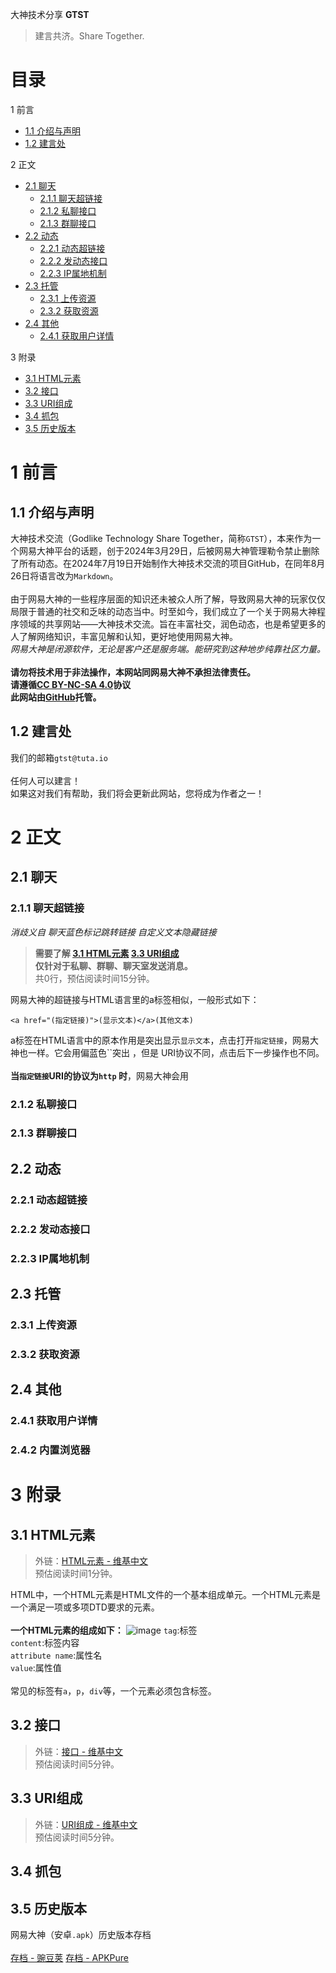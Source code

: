 大神技术分享 
__GTST__
> 建言共济。Share Together.

# 目录
1 前言
 - [1.1 介绍与声明](#11-介绍与声明)
 - [1.2 建言处](#12-建言处)

2 正文
 - [2.1 聊天](#21-聊天)
   - [2.1.1 聊天超链接](#211-聊天超链接)
   - [2.1.2 私聊接口](#212-私聊接口)
   - [2.1.3 群聊接口](#213-群聊接口)
 - [2.2 动态](#22-动态)
   - [2.2.1 动态超链接](#221-动态超链接)
   - [2.2.2 发动态接口](#222-发动态接口)
   - [2.2.3 IP属地机制](#223-IP属地机制)
 - [2.3 托管](#23-托管)
   - [2.3.1 上传资源](#231-上传资源)
   - [2.3.2 获取资源](#232-获取资源)
 - [2.4 其他](#24-其他)
   - [2.4.1 获取用户详情](#241-获取用户详情)

3 附录
 - [3.1 HTML元素](#31-html元素)
 - [3.2 接口](#32-接口)
 - [3.3 URI组成](#33-uri组成)
 - [3.4 抓包](#34-抓包)
 - [3.5 历史版本](#35-历史版本)

# 1 前言
## 1.1 介绍与声明
大神技术交流（Godlike Technology Share Together，简称`GTST`），本来作为一个网易大神平台的话题，创于2024年3月29日，后被网易大神管理勒令禁止删除了所有动态。在2024年7月19日开始制作大神技术交流的项目GitHub，在同年8月26日将语言改为`Markdown`。<br /><br />
由于网易大神的一些程序层面的知识还未被众人所了解，导致网易大神的玩家仅仅局限于普通的社交和乏味的动态当中。时至如今，我们成立了一个关于网易大神程序领域的共享网站——大神技术交流。旨在丰富社交，润色动态，也是希望更多的人了解网络知识，丰富见解和认知，更好地使用网易大神。<br />
_网易大神是闭源软件，无论是客户还是服务端。能研究到这种地步纯靠社区力量。_<br /><br />
__请勿将技术用于非法操作，本网站同网易大神不承担法律责任。__<br />
__请遵循[CC BY-NC-SA 4.0](https://creativecommons.org/licenses/by-nc-sa/4.0/legalcode.txt)协议__<br />
__此网站由[GitHub](https://github.com)托管。__
## 1.2 建言处
我们的邮箱`gtst@tuta.io`<br /><br />
任何人可以建言！<br />
如果这对我们有帮助，我们将会更新此网站，您将成为作者之一！
# 2 正文
## 2.1 聊天
### 2.1.1 聊天超链接
_消歧义自 聊天蓝色标记跳转链接 自定义文本隐藏链接_
> __需要了解 [3.1 HTML元素](#31-html元素) [3.3 URI组成](#33-uri组成)<br />
> 仅针对于私聊、群聊、聊天室发送消息。__<br />
> 共0行，预估阅读时间15分钟。

网易大神的超链接与HTML语言里的a标签相似，一般形式如下：
```
<a href="(指定链接)">(显示文本)</a>(其他文本)
```
a标签在HTML语言中的原本作用是突出显示`显示文本`，点击打开`指定链接`，网易大神也一样。它会用偏蓝色``突出 ，但是 URI协议不同，点击后下一步操作也不同。<br /><br />
__当`指定链接`URI的协议为`http` 时__，网易大神会用
### 2.1.2 私聊接口

### 2.1.3 群聊接口

## 2.2 动态
### 2.2.1 动态超链接

### 2.2.2 发动态接口

### 2.2.3 IP属地机制

## 2.3 托管
### 2.3.1 上传资源

### 2.3.2 获取资源

## 2.4 其他
### 2.4.1 获取用户详情
### 2.4.2 内置浏览器
# 3 附录
## 3.1 HTML元素
> 外链：[HTML元素 - 维基中文]()<br />
> 预估阅读时间1分钟。

HTML中，一个HTML元素是HTML文件的一个基本组成单元。一个HTML元素是一个满足一项或多项DTD要求的元素。<br /><br />
__一个HTML元素的组成如下：__
![image](https://github.com/user-attachments/assets/94d6900c-f519-443f-91f5-d935da5ed5f6)
`tag`:标签<br />
`content`:标签内容<br />
`attribute name`:属性名<br />
`value`:属性值<br /><br />
常见的标签有`a`，`p`，`div`等，一个元素必须包含标签。

## 3.2 接口
> 外链：[接口 - 维基中文]() <br />
> 预估阅读时间5分钟。

## 3.3 URI组成
> 外链：[URI组成 - 维基中文]()<br />
> 预估阅读时间5分钟。

## 3.4 抓包
>
>

## 3.5 历史版本
网易大神（安卓`.apk`）历史版本存档<br /><br />
[存档 - 豌豆荚](https://m.wandoujia.com/apps/7750047/history)
[存档 - APKPure](https://apkpure.com/cn/%E7%BD%91%E6%98%93%E5%A4%A7%E7%A5%9E/com.netease.gl/versions)






